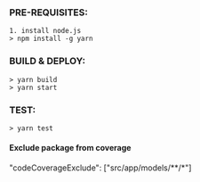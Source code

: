 ### PRE-REQUISITES:
    1. install node.js
    > npm install -g yarn

### BUILD & DEPLOY:
    > yarn build
    > yarn start

### TEST:
    > yarn test

#### Exclude package from coverage
"codeCoverageExclude": ["src/app/models/**/*"]